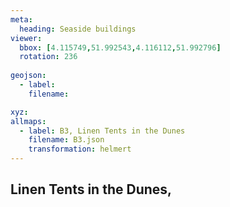 ```yaml
---
meta:
  heading: Seaside buildings
viewer:
  bbox: [4.115749,51.992543,4.116112,51.992796]
  rotation: 236
  
geojson:
  - label:
    filename: 

xyz:
allmaps:
  - label: B3, Linen Tents in the Dunes
    filename: B3.json
    transformation: helmert
---
```


## Linen Tents in the Dunes,